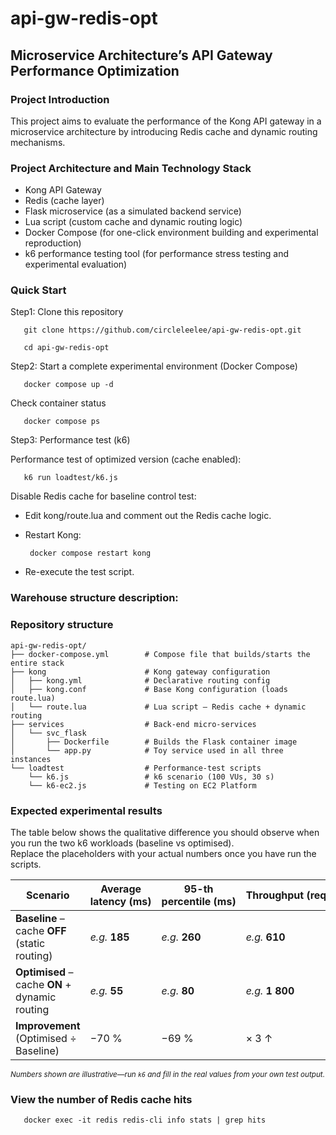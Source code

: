 # api-gw-redis-opt
## Microservice Architecture’s API Gateway Performance Optimization
### Project Introduction
This project aims to evaluate the performance of the Kong API gateway in a microservice architecture by introducing Redis cache and dynamic routing mechanisms.

### Project Architecture and Main Technology Stack
* Kong API Gateway
* Redis (cache layer)
* Flask microservice (as a simulated backend service)
* Lua script (custom cache and dynamic routing logic)
* Docker Compose (for one-click environment building and experimental reproduction)
* k6 performance testing tool (for performance stress testing and experimental evaluation)

### Quick Start
Step1: Clone this repository

       git clone https://github.com/circleleelee/api-gw-redis-opt.git

       cd api-gw-redis-opt

Step2: Start a complete experimental environment (Docker Compose)

       docker compose up -d
       
Check container status

       docker compose ps

Step3: Performance test (k6)

Performance test of optimized version (cache enabled):

       k6 run loadtest/k6.js

Disable Redis cache for baseline control test:

* Edit kong/route.lua and comment out the Redis cache logic.

* Restart Kong:

       docker compose restart kong

* Re-execute the test script.

### Warehouse structure description:

### Repository structure

```text
api-gw-redis-opt/
├── docker-compose.yml        # Compose file that builds/starts the entire stack
├── kong                      # Kong gateway configuration
│   ├── kong.yml              # Declarative routing config
│   ├── kong.conf             # Base Kong configuration (loads route.lua)
│   └── route.lua             # Lua script – Redis cache + dynamic routing
├── services                  # Back-end micro-services
│   └── svc_flask
│       ├── Dockerfile        # Builds the Flask container image
│       └── app.py            # Toy service used in all three instances
└── loadtest                  # Performance-test scripts
    └── k6.js                 # k6 scenario (100 VUs, 30 s)
    └── k6-ec2.js             # Testing on EC2 Platform
```
### Expected experimental results

The table below shows the qualitative difference you should observe when you run the two k6 workloads (baseline vs optimised).  
Replace the placeholders with your actual numbers once you have run the scripts.

| Scenario                                            | Average latency&nbsp;(ms) | 95-th percentile&nbsp;(ms) | Throughput&nbsp;(req/s) |
|-----------------------------------------------------|---------------------------|---------------------------|-------------------------|
| **Baseline** – cache **OFF** (static routing)       | *e.g.* **185**            | *e.g.* **260**            | *e.g.* **610**          |
| **Optimised** – cache **ON** + dynamic routing      | *e.g.* **55**             | *e.g.* **80**             | *e.g.* **1 800**        |
| **Improvement** (Optimised ÷ Baseline)              | −70 %                     | −69 %                     | × 3 ↑                   |

<sup>*Numbers shown are illustrative—run `k6` and fill in the real values from your own test output.*</sup>

### View the number of Redis cache hits

       docker exec -it redis redis-cli info stats | grep hits




